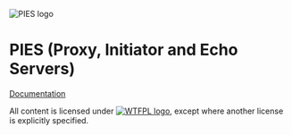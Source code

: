 ![PIES logo](https://7fc64c31-a-62cb3a1a-s-sites.googlegroups.com/site/projectpies/config/customLogo.gif)
# PIES (Proxy, Initiator and Echo Servers)
[Documentation](https://sites.google.com/site/projectpies)

All content is licensed under [![WTFPL logo](http://www.wtfpl.net/wp-content/uploads/2012/12/wtfpl-badge-2.png)](http://www.wtfpl.net/), except where another license is explicitly specified.
